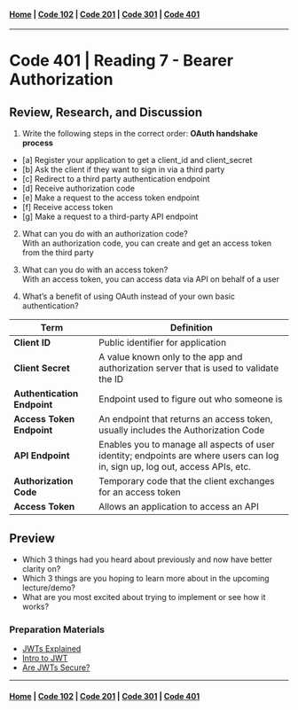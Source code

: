 #### [Home](../README.md) | [Code 102](../102main.md) | [Code 201](../201main.md) | [Code 301](../301main.md) | [Code 401](../401main.md)

---

# Code 401 | Reading 7 - Bearer Authorization

## Review, Research, and Discussion

1. Write the following steps in the correct order:
   **OAuth handshake process**

-   [a] Register your application to get a client_id and client_secret
-   [b] Ask the client if they want to sign in via a third party
-   [c] Redirect to a third party authentication endpoint
-   [d] Receive authorization code
-   [e] Make a request to the access token endpoint
-   [f] Receive access token
-   [g] Make a request to a third-party API endpoint

2. What can you do with an authorization code?\
   With an authorization code, you can create and get an access token from the third party

3. What can you do with an access token?\
   With an access token, you can access data via API on behalf of a user

4. What’s a benefit of using OAuth instead of your own basic authentication?

| Term                        | Definition                                                                                                                    |
| --------------------------- | ----------------------------------------------------------------------------------------------------------------------------- |
| **Client ID**               | Public identifier for application                                                                                             |
| **Client Secret**           | A value known only to the app and authorization server that is used to validate the ID                                        |
| **Authentication Endpoint** | Endpoint used to figure out who someone is                                                                                    |
| **Access Token Endpoint**   | An endpoint that returns an access token, usually includes the Authorization Code                                             |
| **API Endpoint**            | Enables you to manage all aspects of user identity; endpoints are where users can log in, sign up, log out, access APIs, etc. |
| **Authorization Code**      | Temporary code that the client exchanges for an access token                                                                  |
| **Access Token**            | Allows an application to access an API                                                                                        |

## Preview

-   Which 3 things had you heard about previously and now have better clarity on?
-   Which 3 things are you hoping to learn more about in the upcoming lecture/demo?
-   What are you most excited about trying to implement or see how it works?

### Preparation Materials

-   [JWTs Explained](https://www.youtube.com/watch?v=926mknSW9Lo)
-   [Intro to JWT](https://jwt.io/introduction/)
-   [Are JWTs Secure?](https://stackoverflow.com/questions/27301557/if-you-can-decode-jwt-how-are-they-secure)

---

#### [Home](../README.md) | [Code 102](../102main.md) | [Code 201](../201main.md) | [Code 301](../301main.md) | [Code 401](../401main.md)
